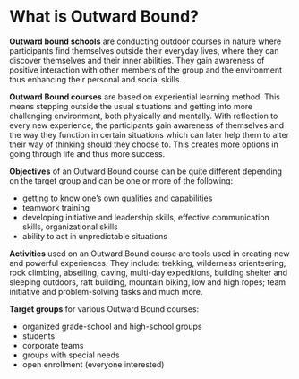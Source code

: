 # What is Outward Bound?

**Outward bound schools** are conducting outdoor courses in nature where participants find themselves outside their everyday lives, where they can discover themselves and their inner abilities. They gain awareness of positive interaction with other members of the group and the environment thus enhancing their personal and social skills.

**Outward Bound courses** are based on experiential learning method. This means stepping outside the usual situations and getting into more challenging environment, both physically and mentally. With reflection to every new experience, the participants gain awareness of themselves and the way they function in certain situations which can later help them to alter their way of thinking should they choose to. This creates more options in going through life and thus more success.

**Objectives** of an Outward Bound course can be quite different depending on the target group and can be one or more of the following:

-	getting to know one’s own qualities and capabilities
-	teamwork training
-	developing initiative and leadership skills, effective communication skills, organizational skills
-	ability to act in unpredictable situations

**Activities** used on an Outward Bound course are tools used in creating new and powerful experiences. They include: trekking, wilderness orienteering, rock climbing, abseiling, caving, multi-day expeditions, building shelter and sleeping outdoors, raft building, mountain biking, low and high ropes; team initiative and problem-solving tasks and much more.

**Target groups** for various Outward Bound courses:

-	organized grade-school and high-school groups
-	students
-	corporate teams
-	groups with special needs
-	open enrollment (everyone interested)
